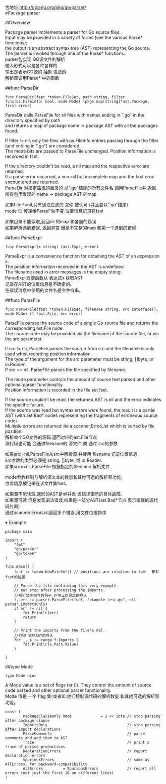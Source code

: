 包地址:http://golang.org/pkg/go/parser/           
#Package parser           

##Overview            

Package parser implements a parser for Go source files.            
Input may be provided in a variety of forms (see the various Parse* functions);            
the output is an abstract syntax tree (AST) representing the Go source.            
The parser is invoked through one of the Parse* functions.           
parser包实现 GO源文件的解析           
输入形式可以是各种各样的           
输出是表示GO源的 抽象 语法树           
解析器调用Parse* 中的函数           


##func ParseDir           
```golang
func ParseDir(fset *token.FileSet, path string, filter func(os.FileInfo) bool, mode Mode) (pkgs map[string]*ast.Package, first error)
```
ParseDir calls ParseFile for all files with names ending in ".go" in the directory specified by path            
	and returns a map of package name -> package AST with all the packages found.           

If filter != nil, only the files with os.FileInfo entries passing through the filter (and ending in ".go") are considered.            
The mode bits are passed to ParseFile unchanged. Position information is recorded in fset.           

If the directory couldn't be read, a nil map and the respective error are returned.            
If a parse error occurred, a non-nil but incomplete map and the first error encountered are returned.           
ParseDir 对指定路径的目录的 以".go"结尾的所有文件名 调用ParseFile并 返回 所有包里发现的 name -> package AST 的map           

如果filter!=nil,只有通过过滤的 文件 被认可 (并且要以".go"结尾)           
mode 位 传递给ParseFile不变.位置信息记录在fset           
           
如果目录不能读取,返回nil 的map 和各自的错误           
如果解析遇到错误, 返回非空 但是不完整的map 和第一个遇到的错误           


##func ParseExpr           
```golang
func ParseExpr(x string) (ast.Expr, error)
```
ParseExpr is a convenience function for obtaining the AST of an expression x.            
The position information recorded in the AST is undefined.            
The filename used in error messages is the empty string.           
ParseExpr方便函数从 表达式x 获取AST           
记录在AST的位置信息是不确定的。           
在错误消息中使用的文件名是空字符串。           


##func ParseFile           
```golang
func ParseFile(fset *token.FileSet, filename string, src interface{}, mode Mode) (f *ast.File, err error)
```
ParseFile parses the source code of a single Go source file and returns the corresponding ast.File node.            
The source code may be provided via the filename of the source file, or via the src parameter.           

If src != nil, ParseFile parses the source from src and the filename is only used when recording position information.            
The type of the argument for the src parameter must be string, []byte, or io.Reader.            
If src == nil, ParseFile parses the file specified by filename.           

The mode parameter controls the amount of source text parsed and other optional parser functionality.            
Position information is recorded in the file set fset.           

If the source couldn't be read, the returned AST is nil and the error indicates the specific failure.            
If the source was read but syntax errors were found, the result is a partial AST (with ast.Bad* nodes representing the fragments of erroneous source code).            
Multiple errors are returned via a scanner.ErrorList which is sorted by file position.           
解析单个GO文件的源码 返回对应的ast.File节点           
源代码也可能 会通过filename的 源文件 或 通过 src的参数           

如果src!=nil,ParseFile从src中解析源 并使用 filename 记录位置信息           
src参数的类型必须是 string, []byte, 或 io.Reader.            
如果src==nil,ParseFile  根据指定的filename 解析文件           

mode参数控制与解析源文本的数量和其他可选的解析器功能。           
位置信息被记录在该文件集fset。           

如果源不能读取,返回的AST是nil并且 该错误指示的具体故障。           
如果源可读 但是发现语法错误,结果是一部分AST(ast.Bad*节点 表示错误的源代码片断)           
通过scanner.ErrorList返回多个错误,用文件位置排序           


▾ Example           
```golang
package main

import (
	"fmt"
	"go/parser"
	"go/token"
)

func main() {
	fset := token.NewFileSet() // positions are relative to fset  相对fset的位置

	// Parse the file containing this very example
	// but stop after processing the imports.
	//解析文件包含的例子,但停止处理后的导入
	f, err := parser.ParseFile(fset, "example_test.go", nil, parser.ImportsOnly)
	if err != nil {
		fmt.Println(err)
		return
	}

	// Print the imports from the file's AST.
	//打印 文件AST的导入
	for _, s := range f.Imports {
		fmt.Println(s.Path.Value)
	}

}
```



##type Mode           
```golang
type Mode uint
```
A Mode value is a set of flags (or 0). They control the amount of source code parsed and other optional parser functionality.           
Mode 值是 一个 flag 集(或者0).他们控制源代码的解析数量 和其他可选的解析器功能。           
```golang
const (
        PackageClauseOnly Mode             = 1 << iota // stop parsing after package clause
        ImportsOnly                                    // stop parsing after import declarations
        ParseComments                                  // parse comments and add them to AST
        Trace                                          // print a trace of parsed productions
        DeclarationErrors                              // report declaration errors
        SpuriousErrors                                 // same as AllErrors, for backward-compatibility
        AllErrors         = SpuriousErrors             // report all errors (not just the first 10 on different lines)
)
```





































